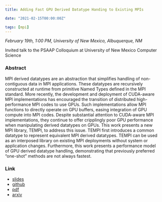 ```yaml
---
title: Adding Fast GPU Derived Datatype Handing to Existing MPIs

date: "2021-02-15T00:00:00Z"

tags: [mpi]
---
```


*February 19th, 1:00 PM, University of New Mexico, Albuquerque, NM*

Invited talk to the PSAAP Colloquium at University of New Mexico Computer Science

### Abstract

MPI derived datatypes are an abstraction that simplifies handling of non-contiguous data in MPI applications. These datatypes are recursively constructed at runtime from primitive Named Types defined in the MPI standard. More recently, the development and deployment of CUDA-aware MPI implementations has encouraged the transition of distributed high-performance MPI codes to use GPUs. Such implementations allow MPI functions to directly operate on GPU buffers, easing integration of GPU compute into MPI codes. Despite substantial attention to CUDA-aware MPI implementations, they continue to offer cripplingly poor GPU performance when manipulating derived datatypes on GPUs. This work presents a new MPI library, TEMPI, to address this issue. TEMPI first introduces a common datatype to represent equivalent MPI derived datatypes. TEMPI can be used as an interposed library on existing MPI deployments without system or application changes. Furthermore, this work presents a performance model of GPU derived datatype handling, demonstrating that previously preferred “one-shot” methods are not always fastest.

### Link

* [slides]()
* [github](https://github.com/cwpearson/tempi)
* [pdf](/pdf/20210121_pearson_arxiv.pdf)
* [arxiv](https://arxiv.org/abs/2012.14363)